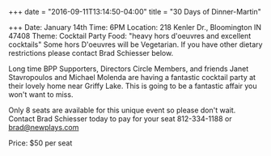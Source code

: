 +++
date = "2016-09-11T13:14:50-04:00"
title = "30 Days of Dinner-Martin"

+++
Date: January 14th
Time: 6PM
Location: 218 Kenler Dr., Bloomington IN 47408
Theme: Cocktail Party
Food: "heavy hors d'oeuvres and excellent cocktails" Some hors D'oeuvres will be Vegetarian. If you have other dietary restrictions please contact Brad Schiesser below.

Long time BPP Supporters, Directors Circle Members, and friends Janet Stavropoulos and Michael Molenda are having a fantastic cocktail party at their lovely home near Griffy Lake. This is going to be a fantastic affair you won't want to miss.

Only 8 seats are available for this unique event so please don't wait. Contact Brad Schiesser today to pay for your seat 812-334-1188 or brad@newplays.com

Price: $50 per seat

